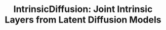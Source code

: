 ---
title: "IntrinsicDiffusion: Joint Intrinsic Layers from Latent Diffusion Models"
venue: SIGGRAPH 2024.
year: 2024
#projecturl: vive3D
authors: 
- Jundan Luo
- Duygu Ceylan
- Jae Shin Yoon
- Nanxuan Zhao
- Julien Philip
- Anna Frühstück
- Wenbin Li
- Christian Richardt
- Tuanfeng Wang
thumbnail: assets/publications/intrinsicdiffusion2.png
links:
 - name: PDF
   type: pdf
   url: https://richardt.name/publications/IntrinsicDiffusion/LuoEtAl-IntrinsicDiffusion-SIGGRAPH2024.pdf
# - name: Supplementary PDF
#   type: pdf
#   localurl: assets/data/VIVE3D_CVPR2023_supp.pdf
# - name: Code
#   type: github
#   url: 'http://github.com/afruehstueck/VIVE3D'
# - name: Video
#   type: youtube 
#   url: 'https://youtu.be/qfYGQwOw8pg'
---